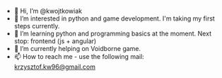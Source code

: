 - 👋 Hi, I’m @kwojtkowiak
- 👀 I’m interested in python and game development. I'm taking my first steps currently.
- 🌱 I’m learning python and programming basics at the moment. Next stop: frontend (js + angular)
- 💞️ I’m currently helping on Voidborne game.
- 📫 How to reach me - use the following mail: krzysztof.kw96@gmail.com

<!---
kwojtkowiak/kwojtkowiak is a ✨ special ✨ repository because its `README.md` (this file) appears on your GitHub profile.
You can click the Preview link to take a look at your changes.
--->

